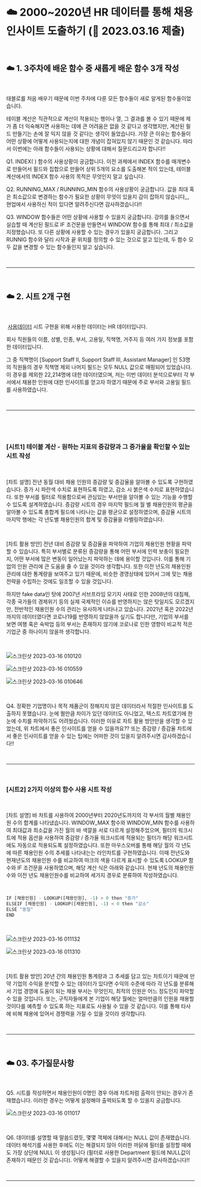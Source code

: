 # ☁️ 2000~2020년 HR 데이터를 통해 채용 인사이트 도출하기 (📆 2023.03.16 제출)  

<br>  

## ☁️ 1. 3주차에 배운 함수 중 새롭게 배운 함수 3개 작성  

<br>  


태블로를 처음 배우기 때문에 이번 주차에 다룬 모든 함수들이 새로 알게된 함수들이었습니다.  



테이블 계산은 직관적으로 계산이 적용되는 행이나 열, 그 결과를 볼 수 있기 때문에 제가 좀 더 익숙해지면 사용하는 데에 큰 어려움은 없을 것 같다고 생각했지만, 계산된 필드 만들기는 손에 잘 익지 않을 것 같다는 생각이 들었습니다. 가장 큰 이유는 함수들이 어떤 상황에 어떻게 사용되는지에 대한 개념이 잡혀있지 않기 때문인 것 같습니다. 따라서 이번에는 아래 함수들이 사용되는 상황에 대해서 질문드리고자 합니다!!  




Q1. INDEX( ) 함수의 사용상황이 궁금합니다. 이전 과제에서 INDEX 함수를 매개변수로 만들어서 필드와 집합으로 만들어 상위 5개의 요소를 도출해본 적이 있는데, 테이블 계산에서의 INDEX 함수 사용의 목적은 무엇인지 알고 싶습니다.  



Q2. RUNNING_MAX / RUNNING_MIN 함수의 사용상황이 궁금합니다. 값을 최대 혹은 최소값으로 변경하는 함수가 필요한 상황이 무엇이 있을지 감이 잡하지 않습니다,,, 현업에서 사용하신 적이 있다면 알려주신다면 감사하겠습니다!!  



Q3. WINDOW 함수들은 어떤 상황에 사용할 수 있을지 궁금합니다. 강의를 들으면서 실습할 때 계산된 필드로 IF 조건문을 만들면서 WINDOW 함수를 통해 최대 / 최소값을 지정했습니다. 또 다른 상황에 사용할 수 있는 경우가 있을지 궁금합니다. 그리고 RUNNIG 함수와 달리 시작과 끝 위치를 정의할 수 있는 것으로 알고 있는데, 두 함수 모두 값을 변경할 수 있는 함수들인지 알고 싶습니다.  


<br>  

***  

<br>  

## ☁️ 2. 시트 2개 구현  

<br>  

﻿
[사용데이터]() 시트 구현을 위해 사용한 데이터는 HR 데이터입니다.  






회사 직원들의 이름, 성별, 인종, 부서, 고용일, 직책명, 거주지 등 여러 가지 정보를 포함한 데이터입니다.  



그 중 직책명이 [Support Staff Ⅱ, Support Staff Ⅲ, Assistant Manager] 인 53명의 직원들의 경우 직책명 제외 나머지 필드는 모두 NULL 값으로 매핑되어 있었습니다. 이 경우를 제외한 22,214명에 대한 데이터였으며, 저는 이번 데이터 분석으로부터 각 부서에서 채용한 인원에 대한 인사이트를 얻고자 하였기 때문에 주로 부서와 고용일 필드를 사용하였습니다.  

<br>  

***  

<br>  

﻿
### [시트1] 테이블 계산 - 원하는 지표의 증감량과 그 증가율을 확인할 수 있는 시트 작성  

<br>  



[차트 설명] 전년 동월 대비 채용 인원의 증감량 및 증감율을 알아볼 수 있도록 구현하였습니다. 증가 시 파란색 수치로 표현하도록 하였고, 감소 시 붉은색 수치로 표현하였습니다. 또한 부서를 필터로 적용함으로써 관심있는 부서만을 알아볼 수 있는 기능을 수행할 수 있도록 설계하였습니다. 증감량 시트의 경우 마지막 필드에 월 별 채용인원의 평균을 알아볼 수 있도록 총합계 필드에 나타나는 값을 평균으로 설정하였으며, 증감율 시트의 마지막 행에는 각 년도별 채용인원의 합계 및 증감율을 라벨링하였습니다.    

<br>  



[차트 활용 방안] 전년 대비 증감량 및 증감율을 파악하여 기업의 채용인원 현황을 파악할 수 있습니다. 특히 부서별로 분류된 증감량을 통해 어떤 부서에 인력 보충이 필요한지, 어떤 부서에 많은 변동이 일어났는지 파악하는 데에 용이할 것입니다. 이를 통해 기업의 인원 관리에 큰 도움을 줄 수 있을 것이라 생각합니다. 또한 이전 년도의 채용인원 관리에 대한 통계량을 보여주고 있기 때문에, 비슷한 경영상태에 있어서 그에 맞는 채용 전략을 수립하는 것에도 일조할 수 있을 것입니다.  



하지만 fake data인 탓에 2007년 서브프라임 모기지 사태로 인한 2008년의 대침체, 각종 국가들의 경제위기 등의 실제 국제적인 이슈를 반영하지는 않은 탓일지도 모르겠지만, 전반적인 채용인원 수의 관리는 유사하게 나타나고 있습니다. 2021년 혹은 2022년까지의 데이터였다면 코로나19를 반영하지 않았을까 싶기도 합니다만, 기업의 부서를 보면 여행 혹은 숙박업 등의 부서는 존재하지 않기에 코로나로 인한 영향이 비교적 적은 기업군 중 하나이지 않을까 생각합니다.  

<br>  

![스크린샷 2023-03-16 010120](https://user-images.githubusercontent.com/65170165/225640215-a8dc3f9c-a3f9-4174-84aa-ca5e6895dd3f.png)  
  


![스크린샷 2023-03-16 010559](https://user-images.githubusercontent.com/65170165/225640337-d3d3cff1-4509-432e-b74e-ae81f23fb1a4.png)  


![스크린샷 2023-03-16 010646](https://user-images.githubusercontent.com/65170165/225640450-c04c3327-fd77-4d54-8681-ecd4670e94d9.png)  

<br>  

Q4. 정확한 기업명이나 목적 제품군이 정해지지 않은 데이터라서 적절한 인사이트를 도출하지 못했습니다. 눈에 띌만큼 차이가 있던 데이터도 아니었고, 텍스트 차트였기에 한눈에 수치를 파악하기도 어려웠습니다. 이러한 이유로 차트 활용 방안만을 생각할 수 있었는데, 위 차트에서 좋은 인사이트를 얻을 수 있을까요?? 또는 증감량 / 증감율 차트에서 좋은 인사이트를 얻을 수 있는 팁에는 어떠한 것이 있을지 알려주시면 감사하겠습니다!!  
 
<br>  

***  

<br>  

### [시트2] 2가지 이상의 함수 사용 시트 작성  

<br>  

[차트 설명] 바 차트를 사용하여 2000년부터 2020년도까지의 각 부서의 월별 채용인원 수의 합계를 나타냈습니다. WINDOW_MAX 함수와 WINDOW_MIN 함수를 사용하여 최대값과 최소값을 가진 월의 바 색깔을 서로 다르게 설정해주었으며, 필터의 워크시트에 적용 옵션을 사용하여 증감량 / 증가율 워크시트에 적용되는 필터가 해당 워크시트에도 자동으로 적용되도록 설정하였습니다. 또한 마우스오버를 통해 해당 월의 각 년도에 따른 채용인원 수의 추세를 나타내는는 라인차트를 구현하였습니다. 이때 전년도와 현재년도의 채용인원 수를 비교하여 마크의 색을 다르게 표시할 수 있도록 LOOKUP 함수와 IF 조건문을 사용하였으며, 해당 계산 식은 아래와 같습니다. 현재 년도의 채용인원수와 이전 년도 채용인원수를 비교하여 세가지 경우로 분류하여 작성하였습니다.  

<br>  

```py
IF [채용인원] - LOOKUP([채용인원], -1) > 0 then "증가"
ELSEIF [채용인원] - LOOKUP([채용인원], -1) < 0 then "감소"
ELSE "동일"
END  
```  

<br>  

![스크린샷 2023-03-16 011132](https://user-images.githubusercontent.com/65170165/225640923-dd7d82ec-5a48-41b5-9247-14ef481fe940.png)  


![스크린샷 2023-03-16 011310](https://user-images.githubusercontent.com/65170165/225641062-aa00b1de-18fc-4783-8a99-961f5c4a2941.png)  

<br>  

[차트 활용 방안] 20년 간의 채용인원 통계량과 그 추세를 담고 있는 차트이기 때문에 만약 기업의 수익을 분석할 수 있는 데이터가 있다면 수익의 수준에 따라 각 년도를 분류해서 기업 경영에 도움이 되는 채용 부서는 무엇인지, 최적의 인원은 어느 정도인지 파악할 수 있을 것입니다. 또는, 구직자들에게 본 기업이 해당 월에는 얼마만큼의 인원을 채용할 것이다를 예측할 수 있도록 하는 지표로도 사용될 수 있을 것 같습니다. 이를 통해 타사에 비해 채용에 있어서 경쟁력을 가질 수 있을 것이라 생각합니다.  

<br>  

***  

<br>  

## ☁️ 03. 추가질문사항  

<br>  

Q5. 시트를 작성하면서 채용인원이 0명인 경우 아래 차트처럼 출력이 안되는 경우가 존재했습니다. 이러한 경우는 어떻게 설정해야 출력되도록 할 수 있을지 궁금합니다.    

![스크린샷 2023-03-16 011017](https://user-images.githubusercontent.com/65170165/225641408-a7a9157a-779e-4d0b-87b6-25a8da681992.png)  

<br>  

Q6. 데이터를 설명할 때 말씀드렸듯, 몇몇 객체에 대해서는 NULL 값이 존재했습니다. 데이터 해석기를 사용한 후에도 이는 해결되지 않아 이러한 까닭에 필터를 설정할 때에도 가장 상단에 NULL 이 생성됩니다 (필터로 사용한 Department 필드에 NULL값이 존재하기 때문인 것 같습니다). 어떻게 해결할 수 있을지 알려주시면 감사하겠습니다!!  
 
<br>  

***  

<br>  
